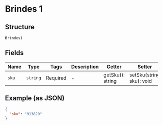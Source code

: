 
# Brindes 1

## Structure

`Brindes1`

## Fields

| Name | Type | Tags | Description | Getter | Setter |
|  --- | --- | --- | --- | --- | --- |
| `sku` | `string` | Required | - | getSku(): string | setSku(string sku): void |

## Example (as JSON)

```json
{
  "sku": "913820"
}
```

